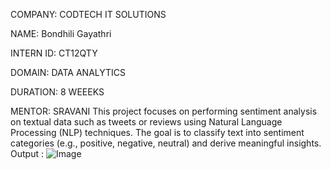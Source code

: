 COMPANY: CODTECH IT SOLUTIONS

NAME: Bondhili Gayathri

INTERN ID: CT12QTY

DOMAIN: DATA ANALYTICS

DURATION: 8 WEEEKS

MENTOR: SRAVANI
This project focuses on performing sentiment analysis on textual data such as tweets or reviews using Natural Language Processing (NLP) techniques. The goal is to classify text into sentiment categories (e.g., positive, negative, neutral) and derive meaningful insights.
Output : ![Image](https://github.com/user-attachments/assets/cd0b911f-743b-462d-bc06-dc6a2ff922dc)

